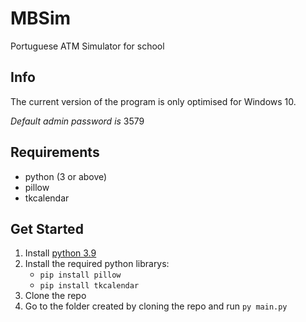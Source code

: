 # MBSim

Portuguese ATM Simulator for school

## Info

The current version of the program is only optimised for Windows 10.

*Default admin password is* 3579

## Requirements

- python (3 or above)
- pillow
- tkcalendar

## Get Started

1. Install [python 3.9](https://www.python.org/ftp/python/3.9.1/python-3.9.1-amd64.exe)
1. Install the required python librarys:
    - `pip install pillow`
    - `pip install tkcalendar`
1. Clone the repo
1. Go to the folder created by cloning the repo and run `py main.py`
